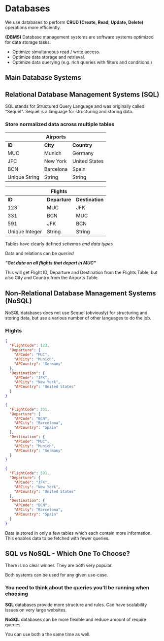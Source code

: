 # Databases

We use databases to perform **CRUD (Create, Read, Update, Delete)** operations more efficiently.

**(DBMS)** Database management systems are software systems optimized for data storage tasks.

- Optimize simultaneous read / write access.
- Optimize data storage and retrieval.
- Optimize data querying (e.g. rich queries with filters and conditions.)

## Main Database Systems

## Relational Database Management Systems (SQL)

SQL stands for Structured Query Language and was originally called "Sequel". Sequel is a language for structuring and storing data.

### Store normalized data across multiple tables

|               | Airports  |               |
| ------------- | --------- | ------------- |
| **ID**        | **City**  | **Country**   |
| MUC           | Munich    | Germany       |
| JFC           | New York  | United States |
| BCN           | Barcelona | Spain         |
| Unique String | String    | String        |

|                | Flights       |                 |
| -------------- | ------------- | --------------- |
| **ID**         | **Departure** | **Destination** |
| 123            | MUC           | JFK             |
| 331            | BCN           | MUC             |
| 591            | JFK           | BCN             |
| Unique Integer | String        | String          |

Tables have clearly defined _schemas and data types_

Data and relations can be _queried_

**_"Get data on all flights that depart in MUC"_**

This will get Flight ID, Departure and Destination from the Flights Table, but also City and Country from the Airports Table.

## Non-Relational Database Management Systems (NoSQL)

NoSQL databases does not use Sequel (obviously) for structuring and storing data, but use a various number of other languages to do the job.

### Flights

```json
{
  "FlightCode": 123,
  "Departure": {
    "APCode": "MUC",
    "APCity": "Munich",
    "APCountry": "Germany"
  },
  "Destination": {
    "APCode": "JFK",
    "APCity": "New York",
    "APCountry": "United States"
  }
}
```

```json
{
  "FlightCode": 331,
  "Departure": {
    "APCode": "BCN",
    "APCity": "Barcelona",
    "APCountry": "Spain"
  },
  "Destination": {
    "APCode": "MUC",
    "APCity": "Munich",
    "APCountry": "Germany"
  }
}
```

```json
{
  "FlightCode": 591,
  "Departure": {
    "APCode": "JFK",
    "APCity": "New York",
    "APCountry": "United States"
  },
  "Destination": {
    "APCode": "BCN",
    "APCity": "Barcelona",
    "APCountry": "Spain"
  }
}
```

Data is stored in only a few tables which each contain more information. This enables data to be fetched with fewer queries.

## SQL vs NoSQL - Which One To Choose?

There is no clear winner. They are both very popular.

Both systems can be used for any given use-case.

### You need to think about the queries you'll be running when choosing

**SQL** databases provide more structure and rules. Can have scalability issues on very large websites.

**NoSQL** databases can be more flexible and reduce amount of require queries.

You can use both a the same time as well.
